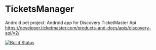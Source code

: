 # TicketsManager
Android pet project. Android app for Discovery TicketMaster Api
https://developer.ticketmaster.com/products-and-docs/apis/discovery-api/v2/

[![Build Status](https://travis-ci.org/kirillPshenychnyi/TicketsManager.svg?branch=master)](https://travis-ci.org/kirillPshenychnyi/TicketsManager)
